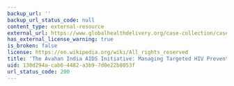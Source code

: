 ```yaml
---
backup_url: ''
backup_url_status_code: null
content_type: external-resource
external_url: https://www.globalhealthdelivery.org/case-collection/case-studies/asia-and-middle-east/the-avahan-india-aids-initiative-managing-targeted
has_external_license_warning: true
is_broken: false
license: https://en.wikipedia.org/wiki/All_rights_reserved
title: 'The Avahan India AIDS Initiative: Managing Targeted HIV Prevention at Scale'
uid: 130d294a-cab6-4482-a3b9-7d0e22b8053f
url_status_code: 200
---
```

